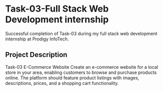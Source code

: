 # Task-03-Full Stack Web Development internship
Successful completion of Task-03 during my full stack web development internship at Prodigy InfoTech.

## Project Description
Task-03 E-Commerce Website
Create an e-commerce website for a local store in your area, enabling customers to browse and purchase products online. The platform should feature product listings with images, descriptions, prices, and a shopping cart functionality.

